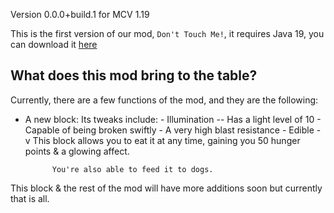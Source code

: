 Version 0.0.0+build.1 for MCV 1.19

This is the first version of our mod, ```Don't Touch Me!```, it requires Java 19, you can download it [here](https://adoptium.net/temurin/releases/?package=jdk&version=19)

## What does this mod bring to the table?
Currently, there are a few functions of the mod, and they are the following:
- A new block:
    Its tweaks include:
        - Illumination -- Has a light level of 10
        - Capable of being broken swiftly
        - A very high blast resistance
        - Edible -v
            This block allows you to eat it at any time, gaining you 50 hunger points & a glowing affect. 
          
            You're also able to feed it to dogs.

This block & the rest of the mod will have more additions soon but currently that is all.